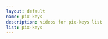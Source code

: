 ```yaml
--- 
layout: default
name: pix-keys
description: videos for pix-keys list
list: pix-keys
---
```


<div class="player">
<div id="player"><!-- "https://www.youtube.com/watch?v={{site.data.lists[page.list][0]}}" --></div>
</div>

